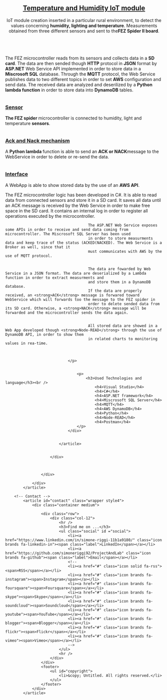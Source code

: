 <article id="portfolio" class="wrapper style3">
				<div class="container">
					<header>
						<h2><a href="#">Temperature and Humidity IoT module</a></h2>
						<p>IoT module creation inserted in a particular rural environment, to detect the values concerning <strong>humidity, lighting and temperature</strong>. Measurements obtained from three different sensors and sent to the<strong>FEZ Spider II board</strong>.</p>
					</header>
					<div class="row">
						<div class="col-4 col-6-medium col-12-large">
							<article class="box style2">
								<a href="https://github.com/simoneriggi92/Simone_portfolio" class="image featured"><img src="images/project/send.png" alt="" /></a>
								<p>
									The FEZ microcontroller reads from its sensors and collects data in a <strong>SD card</strong>. The data are then sended though <strong>HTTP</strong> protocol in <strong>JSON</strong> format by <strong>ASP.NET</strong> Web Service API implemented in order to store
									data in a <strong>Miscrosoft SQL</strong> database. Through the <strong>MQTT</strong> protocol, the Web Service publishes data to two different topics in order to set <strong>AWS</strong> configuration and send data.
									The received data are analyzed and deserilized by a <strong>Python lambda function</strong> in order to store data into <strong>DynamoDB</strong> tables.
								</p>
								<div class="row">
									<div class="col-4 col-6-medium col-12-small">
										<article class="box style2">
											<a href="#" class="image featured"><img src="images/project/electronic.png" alt="" /></a>
											<h3><a href="#">Sensor</a></h3>
											<p><strong>The FEZ spider </strong> microcontroller is connected to humidity, light and temperature <strong>sensors</strong>. </p>
										</article>
									</div>
									<div class="col-4 col-6-medium col-12-small">
										<article class="box style2">
											<a href="#" class="image featured"><img src="images/project/ack_nack.png" alt="" /></a>
											<h3><a href="#">Ack and Nack mechanism</a></h3>
											<p>A <strong> Python lambda </strong> function is able to send an <strong>ACK or NACK</strong>message to the WebService in order to delete or re-send the data.</p>
										</article>
									</div>
									<div class="col-4 col-6-medium col-12-small">
										<article class="box style2">
											<a href="#" class="image featured"><img src="images/project/charts.png" alt="" /></a>
											<h3><a href="#">Interface</a></h3>
											<p>A WebApp is able to show stored data by the use of an <strong>AWS API</strong>.</p>
										</article>
									</div>
								<div class="col-4 col-6-medium col-12-large">
									<p>The FEZ microcontroller logic has been developed in C#. It is able to read data from connected sensors and store it in a SD card. It saves all data until an ACK message is
										 received by the Web Service in order to make free space in the SD card. 
										 It contains an internal log in order to register all operations executed by the microcontroller.

										
										 The ASP.NET Web Service exposes some APIs in order to receive and send data coming from microcontroller. The Miscrosoft SQL Server has been used
										 in order to store measurments data and keep trace of the status (ACKED(NACKED). The Web Service is a Broker as well, since that it
										 must communicates with AWS by the use of MQTT protocol. 
										 
										 
										 The data are fowarded by Web Service in a JSON format. The data are deserialized by a Lambda function in order to extract measurments and
										 and store them in a DynamoDB database. 
										 If the data are properly received, an <strong>ACK</strong> message is forwared toward WebService which will forwards too the message to the FEZ spider in 
										 order to delete sended data from its SD card. Otherwise, a <strong>NACK</strong> message will be forwarded and the microcontroller sends the data again. 

										 
										 All stored data are showed in a Web App developed though <strong>Node-READ</strong> through the use of DynamoDB API, in order to show them
										 in related charts to monitoring values in rea-time.
										 
										
								
								</p>
								
									
									<p>
										<h3>Used Technologies and language</h3><br />
											<h4>Visual Studio</h4>
											<h4>C#</h4>
											<h4>ASP.NET framework</h4>
											<h4>Miscrosoft SQL Server</h4>
											<h4>MQTT</h4>
											<h4>AWS DynamoDB</h4>
											<h4>Python</h4>
											<h4>Node-READ</h4>
											<h4>Postman</h4>
									</p>
								</div>	

								
							</article>
							
							
						</div>
						
						
						
					</div>
					
				</div>
			</article>

		<!-- Contact -->
			<article id="contact" class="wrapper style4">
				<div class="container medium">
					
					<div class="row">
						<div class="col-12">
							<hr />
							<h3>Find me on ...</h3>
							<ul class="social" id ="social">
								<li><a href="https://www.linkedin.com/in/simone-riggi-11b1a9180/" class="icon brands fa-linkedin-in"><span class="label">LinkedIn</span></a></li>
								<li><a href="https://github.com/simoneriggi92/ProjectAndLab" class="icon brands fa-github"><span class="label">Email</span></a></li>
								<!--
								<li><a href="#" class="icon solid fa-rss"><span>RSS</span></a></li>
								<li><a href="#" class="icon brands fa-instagram"><span>Instagram</span></a></li>
								<li><a href="#" class="icon brands fa-foursquare"><span>Foursquare</span></a></li>
								<li><a href="#" class="icon brands fa-skype"><span>Skype</span></a></li>
								<li><a href="#" class="icon brands fa-soundcloud"><span>Soundcloud</span></a></li>
								<li><a href="#" class="icon brands fa-youtube"><span>YouTube</span></a></li>
								<li><a href="#" class="icon brands fa-blogger"><span>Blogger</span></a></li>
								<li><a href="#" class="icon brands fa-flickr"><span>Flickr</span></a></li>
								<li><a href="#" class="icon brands fa-vimeo"><span>Vimeo</span></a></li>
								-->
							</ul>
							<hr />
						</div>
					</div>
					<footer>
						<ul id="copyright">
							<li>&copy; Untitled. All rights reserved.</li>
						</ul>
					</footer>
				</div>
			</article>
